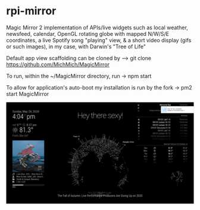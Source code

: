 # rpi-mirror
Magic Mirror 2 implementation of APIs/live widgets such as local weather, newsfeed, calendar, OpenGL rotating globe with mapped N/W/S/E coordinates, a live Spotify song "playing" view, & a short video display (gifs or such images), in my case, with Darwin's "Tree of Life"

Default app view scaffolding can be cloned by --> git clone https://github.com/MichMich/MagicMirror

To run, within the ~/MagicMirror directory, run -> npm start

To allow for application's auto-boot my installation is run by the fork -> pm2 start MagicMirror

![](appview.png)
